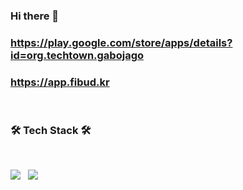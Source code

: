 ### Hi there 👋
### https://play.google.com/store/apps/details?id=org.techtown.gabojago
### https://app.fibud.kr

<!--
**kolucy/kolucy** is a ✨ _special_ ✨ repository because its `README.md` (this file) appears on your GitHub profile.

Here are some ideas to get you started:

- 🔭 I’m currently working on ...
- 🌱 I’m currently learning ...
- 👯 I’m looking to collaborate on ...
- 🤔 I’m looking for help with ...
- 💬 Ask me about ...
- 📫 How to reach me: ...
- 😄 Pronouns: ...
- ⚡ Fun fact: ...
-->
</br>

<!-- <h3 align="center"><b>🛠 Tech Stack 🛠</b></h3> -->
<h3><b>🛠 Tech Stack 🛠</b></h3>
</br>
<!-- <p align="center"> -->
<p>
<img src="https://img.shields.io/badge/React-61DAFB?style=for-the-badge&logo=React&logoColor=white"> &nbsp
<img src="https://img.shields.io/badge/Typescript-3178C6?style=for-the-badge&logo=Typescript&logoColor=white"> &nbsp
<!-- <img src="https://img.shields.io/badge/Next.js-000000?style=for-the-badge&logo=Next.js&logoColor=white"> &nbsp -->
<!-- <img src="https://img.shields.io/badge/HTML5-E34F26?style=for-the-badge&logo=HTML5&logoColor=white"/></a> &nbsp -->
<!-- <img src="https://img.shields.io/badge/CSS3-1572B6?&style=for-the-badge&logo=CSS3&logoColor=white"/></a> &nbsp -->
                                                                                                             

<!-- [![Anurag's GitHub stats](https://github-readme-stats.vercel.app/api?username=kolucy&show_icons=true&theme=vue)](https://github.com/anuraghazra/github-readme-stats) -->
                                                                                                               
<!-- [![Top Langs](https://github-readme-stats.vercel.app/api/top-langs/?username=kolucy&layout=compact)](https://github.com/anuraghazra/github-readme-stats) -->

